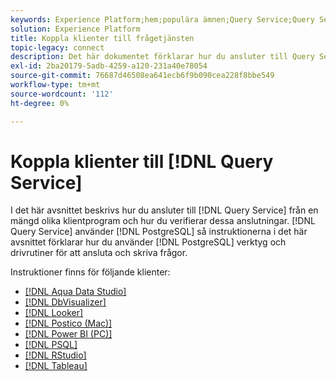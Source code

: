 ```yaml
---
keywords: Experience Platform;hem;populära ämnen;Query Service;Query Service;connect;connect to query service;aqua data studio;Aqua Data Studio;Looker;Looker;Postico;postico;Power BI bi;psql;rstudio;PSQL;RStudio;Tableau;tab leau;
solution: Experience Platform
title: Koppla klienter till frågetjänsten
topic-legacy: connect
description: Det här dokumentet förklarar hur du ansluter till Query Service från ett antal klientprogram och hur du verifierar dessa anslutningar.
exl-id: 2ba20179-5adb-4259-a120-231a40e78054
source-git-commit: 76687d46508ea641ecb6f9b090cea228f8bbe549
workflow-type: tm+mt
source-wordcount: '112'
ht-degree: 0%

---
```


# Koppla klienter till [!DNL Query Service]

I det här avsnittet beskrivs hur du ansluter till [!DNL Query Service] från en mängd olika klientprogram och hur du verifierar dessa anslutningar. [!DNL Query Service] använder [!DNL PostgreSQL] så instruktionerna i det här avsnittet förklarar hur du använder [!DNL PostgreSQL] verktyg och drivrutiner för att ansluta och skriva frågor.

Instruktioner finns för följande klienter:

- [[!DNL Aqua Data Studio]](./aqua-data-studio.md)
- [[!DNL DbVisualizer]](./dbvisulaizer.md)
- [[!DNL Looker]](./looker.md)
- [[!DNL Postico (Mac)]](./postico.md)
- [[!DNL Power BI (PC)]](./power-bi.md)
- [[!DNL PSQL]](./psql.md)
- [[!DNL RStudio]](./rstudio.md)
- [[!DNL Tableau]](./tableau.md)
